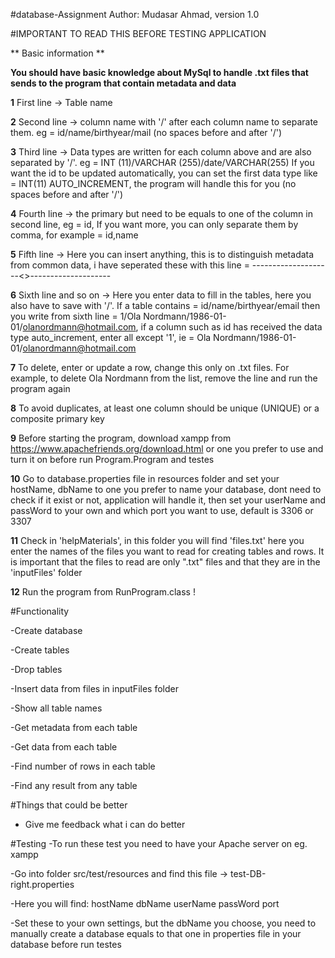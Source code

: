 #database-Assignment
Author: Mudasar Ahmad, version 1.0

#IMPORTANT TO READ THIS BEFORE TESTING APPLICATION

** Basic information **

**You should have basic knowledge about MySql to handle .txt files that sends to the program that contain metadata and data**

**1** First line -> Table name

**2** Second line -> column name with '/' after each column name to separate them. eg = id/name/birthyear/mail (no spaces before and after '/')

**3** Third line -> Data types are written for each column above and are also separated by '/'. eg = INT (11)/VARCHAR (255)/date/VARCHAR(255) If you want the id to be updated automatically, you can set the first data type like = INT(11) AUTO_INCREMENT, the program will handle this for you (no spaces before and after '/')

**4** Fourth line -> the primary but need to be equals to one of the column in second line, eg = id, If you want more, you can only separate them by comma, for example = id,name

**5** Fifth line -> Here you can insert anything, this is to distinguish metadata from common data, i have seperated these with this line = --------------------<<SEPRATOR BETWEEN METADATA AND DATA>>--------------------

**6** Sixth line and so on -> Here you enter data to fill in the tables, here you also have to save with '/'. If a table contains = id/name/birthyear/email then you write from sixth line = 1/Ola Nordmann/1986-01-01/olanordmann@hotmail.com, if a column such as id has received the data type auto_increment, enter all except '1', ie = Ola Nordmann/1986-01-01/olanordmann@hotmail.com

**7** To delete, enter or update a row, change this only on .txt files. For example, to delete Ola Nordmann from the list, remove the line and run the program again

**8** To avoid duplicates, at least one column should be unique (UNIQUE) or a composite primary key

**9** Before starting the program, download xampp from https://www.apachefriends.org/download.html or one you prefer to use and turn it on before run Program.Program and testes

**10** Go to database.properties file in resources folder and set your hostName, dbName to one you prefer to name your database, dont need to check if it exist or not, application will handle it, then set your userName and passWord to your own and which port you want to use, default is 3306 or 3307

**11** Check in 'helpMaterials', in this folder you will find 'files.txt' here you enter the names of the files you want to read for creating tables and rows. It is important that the files to read are only ".txt" files and that they are in the 'inputFiles' folder

**12** Run the program from RunProgram.class !

#Functionality

-Create database

-Create tables

-Drop tables

-Insert data from files in inputFiles folder

-Show all table names

-Get metadata from each table

-Get data from each table

-Find number of rows in each table

-Find any result from any table

#Things that could be better
- Give me feedback what i can do better

#Testing 
-To run these test you need to have your Apache server on eg. xampp

-Go into folder src/test/resources and find this file -> test-DB-right.properties

-Here you will find: hostName dbName userName passWord port

-Set these to your own settings, but the dbName you choose, you need to manually create a database equals to that one in properties file in your database before run testes